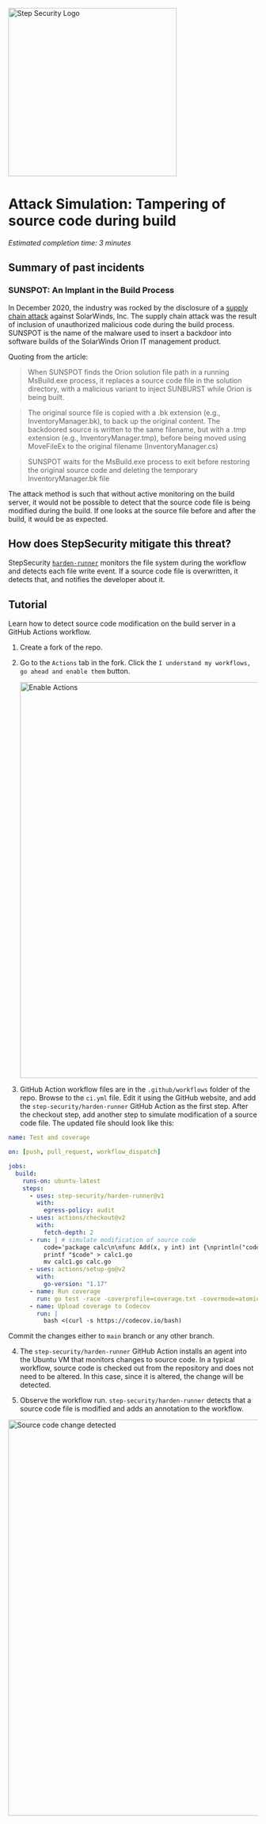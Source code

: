 <p align="left">
  <img src="https://raw.githubusercontent.com/step-security/supply-chain-goat/main/images/Logo.png" alt="Step Security Logo" width="340">
</p>

# Attack Simulation: Tampering of source code during build

_Estimated completion time: 3 minutes_

## Summary of past incidents

### SUNSPOT: An Implant in the Build Process

In December 2020, the industry was rocked by the disclosure of a [supply chain attack](https://www.crowdstrike.com/blog/sunspot-malware-technical-analysis/) against SolarWinds, Inc. The supply chain attack was the result of inclusion of unauthorized malicious code during the build process. SUNSPOT is the name of the malware used to insert a backdoor into software builds of the SolarWinds Orion IT management product.

Quoting from the article:

> When SUNSPOT finds the Orion solution file path in a running MsBuild.exe process, it replaces a source code file in the solution directory, with a malicious variant to inject SUNBURST while Orion is being built.

> The original source file is copied with a .bk extension (e.g., InventoryManager.bk), to back up the original content. The backdoored source is written to the same filename, but with a .tmp extension (e.g., InventoryManager.tmp), before being moved using MoveFileEx to the original filename (InventoryManager.cs)

> SUNSPOT waits for the MsBuild.exe process to exit before restoring the original source code and deleting the temporary InventoryManager.bk file

The attack method is such that without active monitoring on the build server, it would not be possible to detect that the source code file is being modified during the build. If one looks at the source file before and after the build, it would be as expected.

## How does StepSecurity mitigate this threat?

StepSecurity [`harden-runner`](https://github.com/step-security/harden-runner) monitors the file system during the workflow and detects each file write event. If a source code file is overwritten, it detects that, and notifies the developer about it.

## Tutorial

Learn how to detect source code modification on the build server in a GitHub Actions workflow.

1. Create a fork of the repo.

2. Go to the `Actions` tab in the fork. Click the `I understand my workflows, go ahead and enable them` button.

   <img src="../images/EnableActions.png" alt="Enable Actions" width="800">

3. GitHub Action workflow files are in the `.github/workflows` folder of the repo. Browse to the `ci.yml` file. Edit it using the GitHub website, and add the `step-security/harden-runner` GitHub Action as the first step. After the checkout step, add another step to simulate modification of a source code file. The updated file should look like this:

```yaml
name: Test and coverage

on: [push, pull_request, workflow_dispatch]

jobs:
  build:
    runs-on: ubuntu-latest
    steps:
      - uses: step-security/harden-runner@v1
        with:
          egress-policy: audit
      - uses: actions/checkout@v2
        with:
          fetch-depth: 2
      - run: | # simulate modification of source code
          code='package calc\n\nfunc Add(x, y int) int {\nprintln("code added")\nreturn x + y\n}'
          printf "$code" > calc1.go
          mv calc1.go calc.go
      - uses: actions/setup-go@v2
        with:
          go-version: "1.17"
      - name: Run coverage
        run: go test -race -coverprofile=coverage.txt -covermode=atomic
      - name: Upload coverage to Codecov
        run: |
          bash <(curl -s https://codecov.io/bash)
```

Commit the changes either to `main` branch or any other branch.

4. The `step-security/harden-runner` GitHub Action installs an agent into the Ubuntu VM that monitors changes to source code. In a typical workflow, source code is checked out from the repository and does not need to be altered. In this case, since it is altered, the change will be detected.

5. Observe the workflow run. `step-security/harden-runner` detects that a source code file is modified and adds an annotation to the workflow.

<img src="../images/SourceChangeDetected1.png" alt="Source code change detected" width="800">
